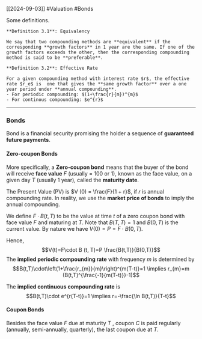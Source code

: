[[2024-09-03]] #Valuation #Bonds 

Some definitions.

```ad-important
**Definition 3.1**: Equivalency

We say that two compounding methods are **equivalent** if the corresponding **growth factors** in 1 year are the same. If one of the growth factors exceeds the other, then the corresponding compounding method is said to be **preferable**.
```

```ad-important
**Definition 3.2**: Effective Rate

For a given compounding method with interest rate $r$, the effective rate $r_e$ is  one that gives the **same growth factor** over a one year period under **annual compounding**.
- For periodic compounding: $(1+\frac{r}{m})^{m}$
- For continous compounding: $e^{r}$
```

---

### Bonds
Bond is a financial security promising the holder a sequence of **guaranteed future payments**.  

#### Zero-coupon Bonds
More specifically, a **Zero-coupon bond** means that the buyer of the bond will receive **face value** $F$ (usually = 100 or 1), known as the face value, on a given day $T$ (usually 1 year), called the **maturity date**.

The Present Value (PV) is $V (0) = \frac{F}{1 + r}$, if $r$ is annual compounding rate. In reality, we use the **market price of bonds** to imply the annual compounding.

We define $F\cdot B (t, T)$ to be the value at time $t$ of a zero coupon bond with face value $F$ and maturing at $T$. Note that $B(T,T)=1$ and $B(0,T)$ is the current value. By nature we have $V(0)=P=F\cdot B(0,T)$.

Hence, $$V(t)=F\cdot B (t, T)=P \frac{B(t,T)}{B(0,T)}$$
The **implied periodic compounding rate** with frequency $m$ is determined by
$$B(t,T)\cdot\left(1+\frac{r_{m}}{m}\right)^{m(T-t)}=1 \implies r_{m}=m (B(t,T)^{\frac{-1}{m(T-t)}}-1)$$

The **implied continuous compounding rate** is
$$B(t,T)\cdot e^{r(T-t)}=1 \implies r=-\frac{\ln B(t,T)}{T-t}$$

#### Coupon Bonds
Besides the face value $F$ due at maturity $T$ , coupon $C$ is paid regularly (annually, semi-annually, quarterly), the last coupon due at $T$.